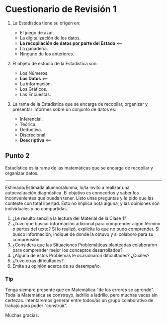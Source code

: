 # Cuestionario de Revisión 1

1. La Estadística tiene su origen en:
    - El juego de azar.
    - La digitalización de los datos.
    - **La recopilación de datos por parte del Estado** <==
    - La ganadería.
    - Ninguno de los anteriores.

2. El objeto de estudio de la Estadística son:
    - Los Números.
    - **Los Datos** <==
    - La información.
    - Los Gráficos.
    - Las Encuestas.

3. La rama de la Estadística que se encarga de recopilar, organizar y presentar informes sobre un conjunto de datos es:
    - Inferencial.
    - Teórica.
    - Deductiva.
    - Discrecional.
    - **Descriptiva** <==

## Punto 2

Estadística es la rama de las matemáticas que se encarga de recopilar y organizar datos.

---

Estimado/Estimada alumno/alumna, lo/la invito a realizar una autoevaluación diagnóstica. El objetivo es conocerlos y saber los inconvenientes que puedan tener. Listo unas preguntas y le pido que las conteste con total libertad. Esto no implica nota alguna, y las opiniones son individuales y no compartidas.

1. ¿Le resulto sencilla la lectura del Material de la Clase 1?
2. ¿Tuvo que buscar información adicional para comprender algún término o partes del texto? Si lo realizó, explicite lo que no pudo comprender. Si busco información, indique de donde la obtuvo y si colaboro para su comprensión.
3. ¿Considera que las Situaciones Problemáticas planteadas colaboraron para comprender mejor los conceptos desarrollados?
4. ¿Alguna de estos Problemas le ocasionaron dificultades? ¿Cuáles?
5. ¿Tuvo otras dificultades?
6. Emita su opinión acerca de su desempeño.

### Tip

Tenga siempre presente que en Matemática "de los errores se aprende". Toda la Matemática se construyó, ladrillo a ladrillo, pero muchas veces sin certezas.
Intentaremos generar entre todos/as un grupo colaborativo de trabajo para poder “construir”.

Muchas gracias.
